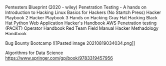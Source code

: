 Pentesters Blueprint (2020 - wiley)
Penetration Testing - A hands on Introduction to Hacking
Linux Basics for Hackers (No Startch Press)
Hacker Playbook 2
Hacker Playbook 3
Hands on Hacking 
Gray Hat Hacking
Black Hat Python
Web Application Hacker's Handbook
AWS Penetration testing (PACKT)
Operator Handbook
Red Team Field Manual
Hacker Methadology Handbook

Bug Bounty Bootcamp
![[Pasted image 20210819034034.png]]

Algorithms for Data Science https://www.springer.com/gp/book/9783319457956
